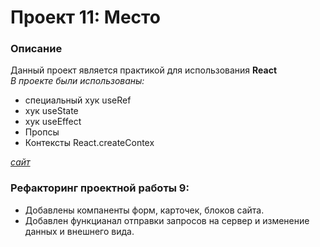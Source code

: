 # Проект 11: Место

### Описание

Данный проект является практикой для использования **React**  
*В проекте были использованы:*
* специальный хук useRef
* хук useState
* хук useEffect
* Пропсы
* Контексты React.createContex

*[сайт](https://driupkin.github.io/mesto/index.html)*

### Рефакторинг проектной работы 9:
* Добавлены компаненты форм, карточек, блоков сайта.
* Добавлен функцианал отправки запросов на сервер и изменение данных и внешнего вида.
